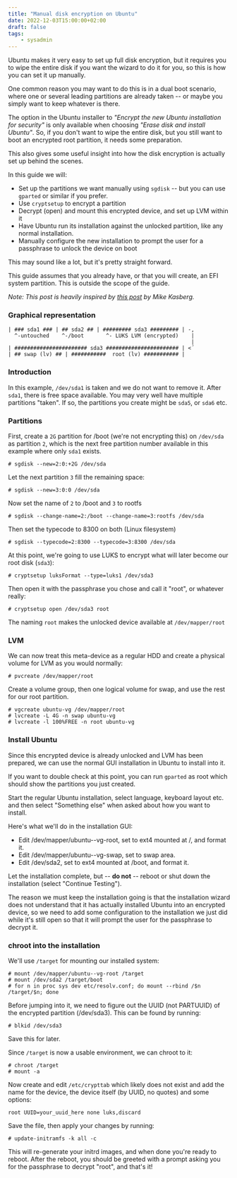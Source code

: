 ```yaml
---
title: "Manual disk encryption on Ubuntu"
date: 2022-12-03T15:00:00+02:00
draft: false
tags:
    - sysadmin
---
```


Ubuntu makes it very easy to set up full disk encryption, but it requires you to wipe the entire disk if you want the wizard to do it for you, so this is how you can set it up manually.

One common reason you may want to do this is in a dual boot scenario, where one or several leading partitions are already taken -- or maybe you simply want to keep whatever is there.

The option in the Ubuntu installer to *"Encrypt the new Ubuntu installation for security"* is only available when choosing *"Erase disk and install Ubuntu"*. So, if you don't want to wipe the entire disk, but you still want to boot an encrypted root partition, it needs some preparation.

This also gives some useful insight into how the disk encryption is actually set up behind the scenes.

In this guide we will:

* Set up the partitions we want manually using `sgdisk` -- but you can use `gparted` or similar if you prefer.
* Use `cryptsetup` to encrypt a partition
* Decrypt (open) and mount this encrypted device, and set up LVM within it
* Have Ubuntu run its installation against the unlocked partition, like any normal installation.
* Manually configure the new installation to prompt the user for a passphrase to unlock the device on boot

This may sound like a lot, but it's pretty straight forward.

This guide assumes that you already have, or that you will create, an EFI system partition. This is outside the scope of the guide.

*Note: This post is heavily inspired by [this post](https://www.mikekasberg.com/blog/2020/04/08/dual-boot-ubuntu-and-windows-with-encryption.html) by Mike Kasberg.*

### Graphical representation

```
| ### sda1 ### | ## sda2 ## | ######### sda3 ######### | -,
  ^-untouched    ^-/boot       ^- LUKS LVM (encrypted)    |
                                                          |
| ####################### sda3 ####################### | <´
| ## swap (lv) ## | ###########  root (lv) ########### |
```

### Introduction

In this example, `/dev/sda1` is taken and we do not want to remove it. After `sda1`, there is free space available. You may very well have multiple partitions "taken". If so, the partitions you create might be `sda5`, or `sda6` etc.

### Partitions

First, create a `2G` partition for /boot (we're not encrypting this) on `/dev/sda` as partition `2`, which is the next free partition number available in this example where only `sda1` exists.

```
# sgdisk --new=2:0:+2G /dev/sda
```

Let the next partition `3` fill the remaining space:

```
# sgdisk --new=3:0:0 /dev/sda
```

Now set the name of `2` to /boot and `3` to rootfs

```
# sgdisk --change-name=2:/boot --change-name=3:rootfs /dev/sda
```

Then set the typecode to 8300 on both (Linux filesystem)

```
# sgdisk --typecode=2:8300 --typecode=3:8300 /dev/sda
```

At this point, we're going to use LUKS to encrypt what will later become our root disk (`sda3`):

```
# cryptsetup luksFormat --type=luks1 /dev/sda3
```

Then open it with the passphrase you chose and call it "root", or whatever really:

```
# cryptsetup open /dev/sda3 root
```

The naming `root` makes the unlocked device available at `/dev/mapper/root`

### LVM

We can now treat this meta-device as a regular HDD and create a physical volume for LVM as you would normally:

```
# pvcreate /dev/mapper/root
```

Create a volume group, then one logical volume for swap, and use the rest for our root partition.

```
# vgcreate ubuntu-vg /dev/mapper/root
# lvcreate -L 4G -n swap ubuntu-vg
# lvcreate -l 100%FREE -n root ubuntu-vg
```

### Install Ubuntu

Since this encrypted device is already unlocked and LVM has been prepared, we can use the normal GUI installation in Ubuntu to install into it.

If you want to double check at this point, you can run `gparted` as root which should show the partitions you just created.

Start the regular Ubuntu installation, select language, keyboard layout etc. and then select "Something else" when asked about how you want to install.

Here's what we'll do in the installation GUI:

* Edit /dev/mapper/ubuntu--vg-root, set to ext4 mounted at /, and format it.
* Edit /dev/mapper/ubuntu--vg-swap, set to swap area.
* Edit /dev/sda2, set to ext4 mounted at /boot, and format it.

Let the installation complete, but -- **do not** -- reboot or shut down the installation (select "Continue Testing").

The reason we must keep the installation going is that the installation wizard does not understand that it has actually installed Ubuntu into an encrypted device, so we need to add some configuration to the installation we just did while it's still open so that it will prompt the user for the passphrase to decrypt it.

### chroot into the installation

We'll use `/target` for mounting our installed system:
```
# mount /dev/mapper/ubuntu--vg-root /target
# mount /dev/sda2 /target/boot
# for n in proc sys dev etc/resolv.conf; do mount --rbind /$n /target/$n; done
```

Before jumping into it, we need to figure out the UUID (not PARTUUID) of the encrypted partition (/dev/sda3). This can be found by running:

```
# blkid /dev/sda3
```

Save this for later.

Since `/target` is now a usable environment, we can chroot to it:

```
# chroot /target
# mount -a 
```

Now create and edit `/etc/crypttab` which likely does not exist and add the name for the device, the device itself (by UUID, no quotes) and some options:

```
root UUID=your_uuid_here none luks,discard
```
Save the file, then apply your changes by running:

```
# update-initramfs -k all -c
```

This will re-generate your initrd images, and when done you're ready to reboot. After the reboot, you should be greeted with a prompt asking you for the passphrase to decrypt "root", and that's it!
